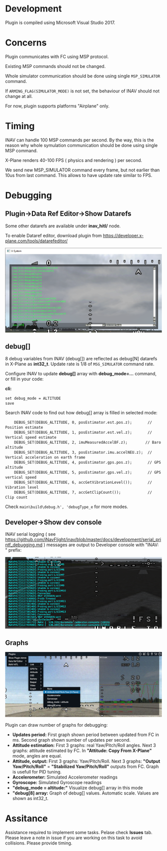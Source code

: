 # Development

Plugin is compiled using Microsoft Visual Studio 2017.

# Concerns

Plugin communicates with FC using MSP protocol.

Existing MSP commands should not be changed.

Whole simulator communication should be done using single ```MSP_SIMULATOR``` command.

If ```ARMING_FLAG(SIMULATOR_MODE)``` is not set, the behaviour of INAV should not change at all.

For now, plugin supports platforms "Airplane" only.

# Timing

INAV can handle 100 MSP commands per second. By the way, this is the reason why whole symulation communication should be done using single MSP command.

X-Plane renders 40-100 FPS ( physics and rendering ) per second. 

We send new MSP_SIMULATOR command every frame, but not earlier than 10us from last command. This allows to have update rate similar to FPS.

# Debugging

## Plugin->Data Ref Editor->Show Datarefs

Some other datarefs are available under **inav_hitl/** node.

To enable Dataref editor, download plugin from https://developer.x-plane.com/tools/datarefeditor/

![](datarefs.png)

## debug[]

8 debug variables from INAV (debug[]) are reflected as debug[N] datarefs in X-Plane as **int32_t**. Update rate is 1/8 of ```MSG_SIMULATOR``` command rate.

Configure INAV to update **debug[]** array with **debug_mode=...** command, or fill in your code:

**cli:**
```
set debug_mode = ALTITUDE
save
```
Search INAV code to find out how debug[] array is filled in selected mode:
```
    DEBUG_SET(DEBUG_ALTITUDE, 0, posEstimator.est.pos.z);       // Position estimate
    DEBUG_SET(DEBUG_ALTITUDE, 1, posEstimator.est.vel.z);       // Vertical speed estimate
    DEBUG_SET(DEBUG_ALTITUDE, 2, imuMeasuredAccelBF.z);        // Baro altitude
    DEBUG_SET(DEBUG_ALTITUDE, 3, posEstimator.imu.accelNEU.z);  // Vertical acceleration on earth frame
    DEBUG_SET(DEBUG_ALTITUDE, 4, posEstimator.gps.pos.z);       // GPS altitude
    DEBUG_SET(DEBUG_ALTITUDE, 5, posEstimator.gps.vel.z);       // GPS vertical speed
    DEBUG_SET(DEBUG_ALTITUDE, 6, accGetVibrationLevel());       // Vibration level
    DEBUG_SET(DEBUG_ALTITUDE, 7, accGetClipCount());            // Clip count
```

Check `main\build\debug.h', 'debugType_e` for more modes.


## Developer->Show dev console

INAV serial logging ( see https://github.com/iNavFlight/inav/blob/master/docs/development/serial_printf_debugging.md ) messages are output to Developer console with "INAV: " prefix:

![](devconsole.png)

## Graphs

![](graph.jpg)

Plugin can draw number of graphs for debugging:
- **Updates period:** First graph shown period between updated from FC in ms. Second graph shown sumber of updates per second.
- **Attitude estimation:** First 3 graphs: real Yaw/Pitch/Roll angles. Next 3 graphs: attitude estimated by FC. In **"Attitude: Copy From X-Plane"** mode, angles are equal. 
- **Attitude, output:** First 3 graphs: Yaw/Pitch/Roll. Next 3 graphs: **"Output Yaw/Pitch/Roll"** = **"Stabilized Yaw/Pitch/Roll"** outputs from FC. Graph is usefull for PID tuning.
- **Accelerometer:** Simulated Accelerometer readings
- **Gyroscope:** Simulated Gyroscope readings
- **"debug_mode = altitude:"** Visualize debug[] array in this mode
- **"debug[8] array:** Graph of debug[] values. Automatic scale. Values are shown as int32_t.
  
  
# Assitance

Assistance required to implement some tasks. Pelase check **Issues** tab. Please leave a note in issue if you are working on this task to avoid collisions. Please provide timing.

